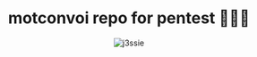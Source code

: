 <h1 align="center"> motconvoi repo for pentest 🚀🚀🚀</h1>
<p align="center"> <img src="https://github-readme-stats.vercel.app/api?username=motconvoi&show_icons=true" alt="j3ssie" /> </p>
